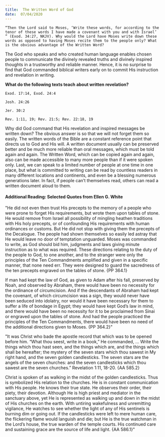 ```yaml
---
title:  The Written Word of God
date:  07/04/2020
---
```


`“Then the Lord said to Moses, ‘Write these words, for according to the tenor of these words I have made a covenant with you and with Israel’ ” (Exod. 34:27, NKJV). Why would the Lord have Moses write down these words as opposed to having Moses recite them to the people only? What is the obvious advantage of the Written Word?`

The God who speaks and who created human language enables chosen people to communicate the divinely revealed truths and divinely inspired thoughts in a trustworthy and reliable manner. Hence, it is no surprise to find that God commanded biblical writers early on to commit His instruction and revelation in writing.

**What do the following texts teach about written revelation?**

`Exod. 17:14, Exod. 24:4`

`Josh. 24:26`

`Jer. 30:2`

`Rev. 1:11, 19; Rev. 21:5; Rev. 22:18, 19`

Why did God command that His revelation and inspired messages be written down? The obvious answer is so that we will not forget them so easily. The written words of the Bible are a constant reference point that directs us to God and His will. A written document usually can be preserved better and be much more reliable than oral messages, which must be told again and again. The Written Word, which can be copied again and again, also can be made accessible to many more people than if it were spoken only. Last, we can speak to a limited number of people at one time in one place, but what is committed to writing can be read by countless readers in many different locations and continents, and even be a blessing numerous generations later. In fact, if people can’t themselves read, others can read a written document aloud to them.

#### Additional Reading: Selected Quotes from Ellen G. White

"He did not even then trust His precepts to the memory of a people who were prone to forget His requirements, but wrote them upon tables of stone. He would remove from Israel all possibility of mingling heathen traditions with His holy precepts, or of confounding His requirements with human ordinances or customs. But He did not stop with giving them the precepts of the Decalogue. The people had shown themselves so easily led astray that He would leave no door of temptation unguarded. Moses was commanded to write, as God should bid him, judgments and laws giving minute instruction as to what was required. These directions relating to the duty of the people to God, to one another, and to the stranger were only the principles of the Ten Commandments amplified and given in a specific manner, that none need err. They were designed to guard the sacredness of the ten precepts engraved on the tables of stone. {PP 364.1}

If man had kept the law of God, as given to Adam after his fall, preserved by Noah, and observed by Abraham, there would have been no necessity for the ordinance of circumcision. And if the descendants of Abraham had kept the covenant, of which circumcision was a sign, they would never have been seduced into idolatry, nor would it have been necessary for them to suffer a life of bondage in Egypt; they would have kept God’s law in mind, and there would have been no necessity for it to be proclaimed from Sinai or engraved upon the tables of stone. And had the people practiced the principles of the Ten Commandments, there would have been no need of the additional directions given to Moses. {PP 364.2}"

"It was Christ who bade the apostle record that which was to be opened before him. “What thou seest, write in a book,” He commanded, ... Write the things which thou hast seen, and the things which are, and the things which shall be hereafter; the mystery of the seven stars which thou sawest in My right hand, and the seven golden candlesticks. The seven stars are the angels of the seven churches: and the seven candlesticks which thou sawest are the seven churches.” Revelation 1:11, 18-20. {AA 585.2}

Christ is spoken of as walking in the midst of the golden candlesticks. Thus is symbolized His relation to the churches. He is in constant communication with His people. He knows their true state. He observes their order, their piety, their devotion. Although He is high priest and mediator in the sanctuary above, yet He is represented as walking up and down in the midst of His churches on the earth. With untiring wakefulness and unremitting vigilance, He watches to see whether the light of any of His sentinels is burning dim or going out. If the candlesticks were left to mere human care, the flickering flame would languish and die; but He is the true watchman in the Lord’s house, the true warden of the temple courts. His continued care and sustaining grace are the source of life and light. {AA 586.1}"